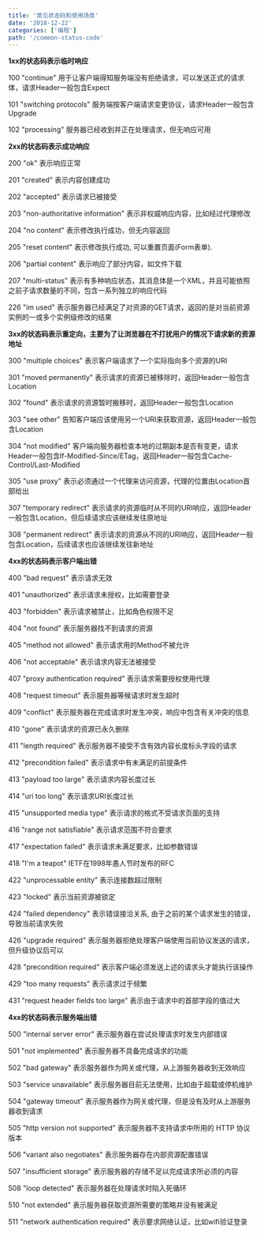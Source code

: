 ```yaml
---
title: '常见状态码和使用场景'
date: '2018-12-22'
categories: ['编程']
path: '/common-status-code'
---
```


**1xx的状态码表示临时响应**

100 "continue" 用于让客户端得知服务端没有拒绝请求，可以发送正式的请求体，请求Header一般包含Expect

101 "switching protocols" 服务端按客户端请求变更协议，请求Header一般包含Upgrade

102 "processing" 服务器已经收到并正在处理请求，但无响应可用



**2xx的状态码表示成功响应**

200 "ok" 表示响应正常

201 "created" 表示内容创建成功

202 "accepted" 表示请求已被接受

203 "non-authoritative information" 表示非权威响应内容，比如经过代理修改

204 "no content" 表示修改执行成功，但无内容返回

205 "reset content" 表示修改执行成功, 可以重置页面(Form表单).

206 "partial content" 表示响应了部分内容，如文件下载

207 "multi-status" 表示有多种响应状态，其消息体是一个XML，并且可能依照之前子请求数量的不同，包含一系列独立的响应代码

226 "im used" 表示服务器已经满足了对资源的GET请求，返回的是对当前资源实例的一或多个实例级修改的结果



**3xx的状态码表示重定向，主要为了让浏览器在不打扰用户的情况下请求新的资源地址**

300 "multiple choices" 表示客户端请求了一个实际指向多个资源的URI

301 "moved permanently" 表示请求的资源已被移除时，返回Header一般包含Location

302 "found" 表示请求的资源暂时搬移时，返回Header一般包含Location

303 "see other" 告知客户端应该使用另一个URI来获取资源，返回Header一般包含Location

304 "not modified" 客户端向服务器检查本地的过期副本是否有变更，请求Header一般包含If-Modified-Since/ETag，返回Header一般包含Cache-Control/Last-Modified

305 "use proxy" 表示必须通过一个代理来访问资源，代理的位置由Location首部给出

307 "temporary redirect" 表示请求的资源临时从不同的URI响应，返回Header一般包含Location，但后续请求应该继续发往原地址

308 "permanent redirect" 表示请求的资源从不同的URI响应，返回Header一般包含Location，后续请求也应该继续发往新地址



**4xx的状态码表示客户端出错**

400 "bad request" 表示请求无效

401 "unauthorized" 表示请求未授权，比如需要登录

403 "forbidden" 表示请求被禁止，比如角色权限不足

404 "not found" 表示服务器找不到请求的资源

405 "method not allowed" 表示请求用的Method不被允许

406 "not acceptable" 表示请求内容无法被接受

407 "proxy authentication required" 表示请求需要授权使用代理

408 "request timeout" 表示服务器等候请求时发生超时

409 "conflict" 表示服务器在完成请求时发生冲突，响应中包含有关冲突的信息

410 "gone" 表示请求的资源已永久删除

411 "length required" 表示服务器不接受不含有效内容长度标头字段的请求

412 "precondition failed" 表示请求中有未满足的前提条件

413 "payload too large" 表示请求内容长度过长

414 "uri too long"  表示请求URI长度过长

415 "unsupported media type" 表示请求的格式不受请求页面的支持

416 "range not satisfiable" 表示请求范围不符合要求

417 "expectation failed" 表示请求未满足要求，比如参数错误

418 "I'm a teapot" IETF在1998年愚人节时发布的RFC

422 "unprocessable entity" 表示连接数超过限制

423 "locked" 表示当前资源被锁定

424 "failed dependency" 表示错误接洽关系, 由于之前的某个请求发生的错误，导致当前请求失败

426 "upgrade required" 表示服务器拒绝处理客户端使用当前协议发送的请求，但升级协议后可以

428 "precondition required" 表示客户端必须发送上述的请求头才能执行该操作

429 "too many requests" 表示请求过于频繁

431 "request header fields too large"  表示由于请求中的首部字段的值过大



**4xx的状态码表示服务端出错**

500 "internal server error" 表示服务器在尝试处理请求时发生内部错误

501 "not implemented" 表示服务器不具备完成请求的功能

502 "bad gateway" 表示服务器作为网关或代理，从上游服务器收到无效响应

503 "service unavailable" 表示服务器目前无法使用，比如由于超载或停机维护

504 "gateway timeout" 表示服务器作为网关或代理，但是没有及时从上游服务器收到请求

505 "http version not supported" 表示服务器不支持请求中所用的 HTTP 协议版本

506 "variant also negotiates" 表示服务器存在内部资源配置错误

507 "insufficient storage" 表示服务器的存储不足以完成请求所必须的内容

508 "loop detected" 表示服务器在处理请求时陷入死循环

510 "not extended" 表示服务器获取资源所需要的策略并没有被满足

511 "network authentication required" 表示要求网络认证，比如wifi验证登录